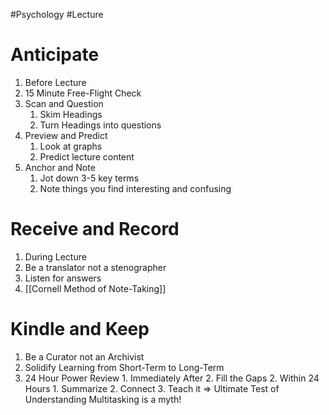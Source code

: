 #Psychology #Lecture 
# Anticipate
1. Before Lecture
2. 15 Minute Free-Flight Check
3. Scan and Question
	1. Skim Headings
	2. Turn Headings into questions
4. Preview and Predict
	1. Look at graphs
	2. Predict lecture content
5. Anchor and Note
	1. Jot down 3-5 key terms
	2. Note things you find interesting and confusing
# Receive and Record
1. During Lecture
2. Be a translator not a stenographer
3. Listen for answers
4. [[Cornell Method of Note-Taking]]
# Kindle and Keep
1. Be a Curator not an Archivist
2. Solidify Learning from Short-Term to Long-Term
3. 24 Hour Power Review
		1. Immediately After
		2. Fill the Gaps
	2. Within 24 Hours
		1. Summarize
		2. Connect
		3. Teach it $\Rightarrow$ Ultimate Test of Understanding
Multitasking is a myth!